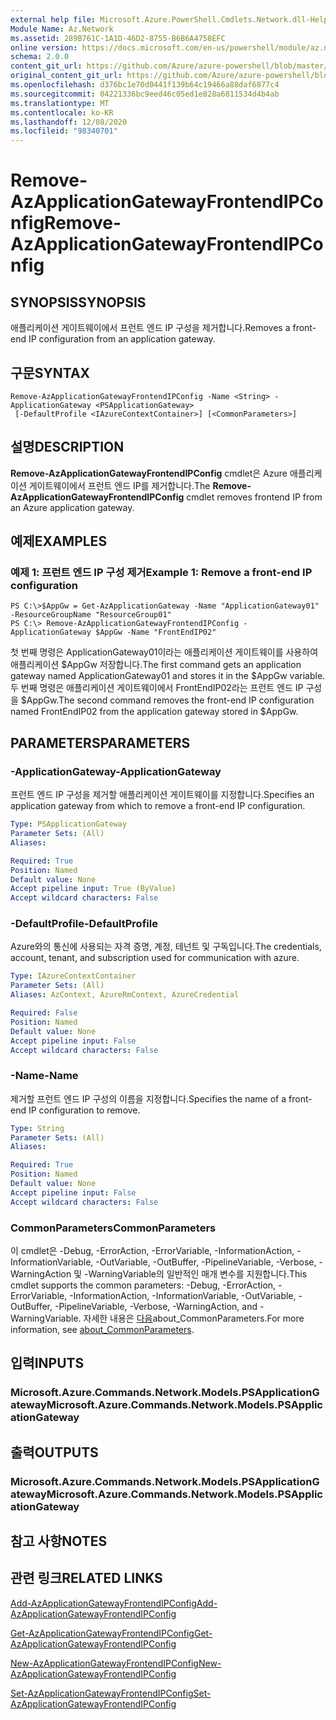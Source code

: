 ```yaml
---
external help file: Microsoft.Azure.PowerShell.Cmdlets.Network.dll-Help.xml
Module Name: Az.Network
ms.assetid: 289B761C-1A1D-46D2-8755-B6B6A4758EFC
online version: https://docs.microsoft.com/en-us/powershell/module/az.network/remove-azapplicationgatewayfrontendipconfig
schema: 2.0.0
content_git_url: https://github.com/Azure/azure-powershell/blob/master/src/Network/Network/help/Remove-AzApplicationGatewayFrontendIPConfig.md
original_content_git_url: https://github.com/Azure/azure-powershell/blob/master/src/Network/Network/help/Remove-AzApplicationGatewayFrontendIPConfig.md
ms.openlocfilehash: d376bc1e70d0441f139b64c19466a88daf6877c4
ms.sourcegitcommit: 04221336bc9eed46c05ed1e828a6811534d4b4ab
ms.translationtype: MT
ms.contentlocale: ko-KR
ms.lasthandoff: 12/08/2020
ms.locfileid: "98340701"
---
```

# <span data-ttu-id="34567-101">Remove-AzApplicationGatewayFrontendIPConfig</span><span class="sxs-lookup"><span data-stu-id="34567-101">Remove-AzApplicationGatewayFrontendIPConfig</span></span>

## <span data-ttu-id="34567-102">SYNOPSIS</span><span class="sxs-lookup"><span data-stu-id="34567-102">SYNOPSIS</span></span>
<span data-ttu-id="34567-103">애플리케이션 게이트웨이에서 프런트 엔드 IP 구성을 제거합니다.</span><span class="sxs-lookup"><span data-stu-id="34567-103">Removes a front-end IP configuration from an application gateway.</span></span>

## <span data-ttu-id="34567-104">구문</span><span class="sxs-lookup"><span data-stu-id="34567-104">SYNTAX</span></span>

```
Remove-AzApplicationGatewayFrontendIPConfig -Name <String> -ApplicationGateway <PSApplicationGateway>
 [-DefaultProfile <IAzureContextContainer>] [<CommonParameters>]
```

## <span data-ttu-id="34567-105">설명</span><span class="sxs-lookup"><span data-stu-id="34567-105">DESCRIPTION</span></span>
<span data-ttu-id="34567-106">**Remove-AzApplicationGatewayFrontendIPConfig** cmdlet은 Azure 애플리케이션 게이트웨이에서 프런트 엔드 IP를 제거합니다.</span><span class="sxs-lookup"><span data-stu-id="34567-106">The **Remove-AzApplicationGatewayFrontendIPConfig** cmdlet removes frontend IP from an Azure application gateway.</span></span>

## <span data-ttu-id="34567-107">예제</span><span class="sxs-lookup"><span data-stu-id="34567-107">EXAMPLES</span></span>

### <span data-ttu-id="34567-108">예제 1: 프런트 엔드 IP 구성 제거</span><span class="sxs-lookup"><span data-stu-id="34567-108">Example 1: Remove a front-end IP configuration</span></span>
```
PS C:\>$AppGw = Get-AzApplicationGateway -Name "ApplicationGateway01" -ResourceGroupName "ResourceGroup01"
PS C:\> Remove-AzApplicationGatewayFrontendIPConfig -ApplicationGateway $AppGw -Name "FrontEndIP02"
```

<span data-ttu-id="34567-109">첫 번째 명령은 ApplicationGateway01이라는 애플리케이션 게이트웨이를 사용하여 애플리케이션 $AppGw 저장합니다.</span><span class="sxs-lookup"><span data-stu-id="34567-109">The first command gets an application gateway named ApplicationGateway01 and stores it in the $AppGw variable.</span></span>
<span data-ttu-id="34567-110">두 번째 명령은 애플리케이션 게이트웨이에서 FrontEndIP02라는 프런트 엔드 IP 구성을 $AppGw.</span><span class="sxs-lookup"><span data-stu-id="34567-110">The second command removes the front-end IP configuration named FrontEndIP02 from the application gateway stored in $AppGw.</span></span>

## <span data-ttu-id="34567-111">PARAMETERS</span><span class="sxs-lookup"><span data-stu-id="34567-111">PARAMETERS</span></span>

### <span data-ttu-id="34567-112">-ApplicationGateway</span><span class="sxs-lookup"><span data-stu-id="34567-112">-ApplicationGateway</span></span>
<span data-ttu-id="34567-113">프런트 엔드 IP 구성을 제거할 애플리케이션 게이트웨이를 지정합니다.</span><span class="sxs-lookup"><span data-stu-id="34567-113">Specifies an application gateway from which to remove a front-end IP configuration.</span></span>

```yaml
Type: PSApplicationGateway
Parameter Sets: (All)
Aliases:

Required: True
Position: Named
Default value: None
Accept pipeline input: True (ByValue)
Accept wildcard characters: False
```

### <span data-ttu-id="34567-114">-DefaultProfile</span><span class="sxs-lookup"><span data-stu-id="34567-114">-DefaultProfile</span></span>
<span data-ttu-id="34567-115">Azure와의 통신에 사용되는 자격 증명, 계정, 테넌트 및 구독입니다.</span><span class="sxs-lookup"><span data-stu-id="34567-115">The credentials, account, tenant, and subscription used for communication with azure.</span></span>

```yaml
Type: IAzureContextContainer
Parameter Sets: (All)
Aliases: AzContext, AzureRmContext, AzureCredential

Required: False
Position: Named
Default value: None
Accept pipeline input: False
Accept wildcard characters: False
```

### <span data-ttu-id="34567-116">-Name</span><span class="sxs-lookup"><span data-stu-id="34567-116">-Name</span></span>
<span data-ttu-id="34567-117">제거할 프런트 엔드 IP 구성의 이름을 지정합니다.</span><span class="sxs-lookup"><span data-stu-id="34567-117">Specifies the name of a front-end IP configuration to remove.</span></span>

```yaml
Type: String
Parameter Sets: (All)
Aliases:

Required: True
Position: Named
Default value: None
Accept pipeline input: False
Accept wildcard characters: False
```

### <span data-ttu-id="34567-118">CommonParameters</span><span class="sxs-lookup"><span data-stu-id="34567-118">CommonParameters</span></span>
<span data-ttu-id="34567-119">이 cmdlet은 -Debug, -ErrorAction, -ErrorVariable, -InformationAction, -InformationVariable, -OutVariable, -OutBuffer, -PipelineVariable, -Verbose, -WarningAction 및 -WarningVariable의 일반적인 매개 변수를 지원합니다.</span><span class="sxs-lookup"><span data-stu-id="34567-119">This cmdlet supports the common parameters: -Debug, -ErrorAction, -ErrorVariable, -InformationAction, -InformationVariable, -OutVariable, -OutBuffer, -PipelineVariable, -Verbose, -WarningAction, and -WarningVariable.</span></span> <span data-ttu-id="34567-120">자세한 내용은 [다음](http://go.microsoft.com/fwlink/?LinkID=113216)about_CommonParameters.</span><span class="sxs-lookup"><span data-stu-id="34567-120">For more information, see [about_CommonParameters](http://go.microsoft.com/fwlink/?LinkID=113216).</span></span>

## <span data-ttu-id="34567-121">입력</span><span class="sxs-lookup"><span data-stu-id="34567-121">INPUTS</span></span>

### <span data-ttu-id="34567-122">Microsoft.Azure.Commands.Network.Models.PSApplicationGateway</span><span class="sxs-lookup"><span data-stu-id="34567-122">Microsoft.Azure.Commands.Network.Models.PSApplicationGateway</span></span>

## <span data-ttu-id="34567-123">출력</span><span class="sxs-lookup"><span data-stu-id="34567-123">OUTPUTS</span></span>

### <span data-ttu-id="34567-124">Microsoft.Azure.Commands.Network.Models.PSApplicationGateway</span><span class="sxs-lookup"><span data-stu-id="34567-124">Microsoft.Azure.Commands.Network.Models.PSApplicationGateway</span></span>

## <span data-ttu-id="34567-125">참고 사항</span><span class="sxs-lookup"><span data-stu-id="34567-125">NOTES</span></span>

## <span data-ttu-id="34567-126">관련 링크</span><span class="sxs-lookup"><span data-stu-id="34567-126">RELATED LINKS</span></span>

[<span data-ttu-id="34567-127">Add-AzApplicationGatewayFrontendIPConfig</span><span class="sxs-lookup"><span data-stu-id="34567-127">Add-AzApplicationGatewayFrontendIPConfig</span></span>](./Add-AzApplicationGatewayFrontendIPConfig.md)

[<span data-ttu-id="34567-128">Get-AzApplicationGatewayFrontendIPConfig</span><span class="sxs-lookup"><span data-stu-id="34567-128">Get-AzApplicationGatewayFrontendIPConfig</span></span>](./Get-AzApplicationGatewayFrontendIPConfig.md)

[<span data-ttu-id="34567-129">New-AzApplicationGatewayFrontendIPConfig</span><span class="sxs-lookup"><span data-stu-id="34567-129">New-AzApplicationGatewayFrontendIPConfig</span></span>](./New-AzApplicationGatewayFrontendIPConfig.md)

[<span data-ttu-id="34567-130">Set-AzApplicationGatewayFrontendIPConfig</span><span class="sxs-lookup"><span data-stu-id="34567-130">Set-AzApplicationGatewayFrontendIPConfig</span></span>](./Set-AzApplicationGatewayFrontendIPConfig.md)


